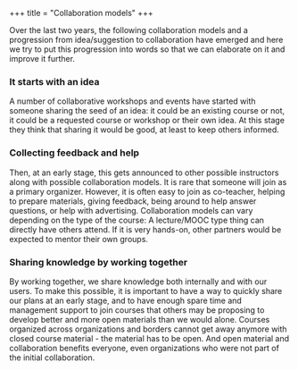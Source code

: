 +++
title = "Collaboration models"
+++

Over the last two years, the following collaboration models and a progression
from idea/suggestion to collaboration have emerged and here we try to put this
progression into words so that we can elaborate on it and improve it further.


### It starts with an idea

A number of collaborative workshops and events have started with someone
sharing the seed of an idea: it could be an existing course or not, it could be
a requested course or workshop or their own idea. At this stage they think that
sharing it would be good, at least to keep others informed.


### Collecting feedback and help

Then, at an early stage, this gets announced to other possible instructors
along with possible collaboration models. It is rare that someone will join as
a primary organizer. However, it is often easy to join as co-teacher, helping
to prepare materials, giving feedback, being around to help answer questions,
or help with advertising. Collaboration models can vary depending on the type
of the course: A lecture/MOOC type thing can directly have others attend. If it
is very hands-on, other partners would be expected to mentor their own groups.


### Sharing knowledge by working together

By working together, we share knowledge both internally and with our users.  To
make this possible, it is important to have a way to quickly share our plans at
an early stage, and to have enough spare time and management support to join
courses that others may be proposing to develop better and more open materials
than we would alone. Courses organized across organizations and borders cannot
get away anymore with closed course material - the material has to be open.
And open material and collaboration benefits everyone, even organizations who
were not part of the initial collaboration.

